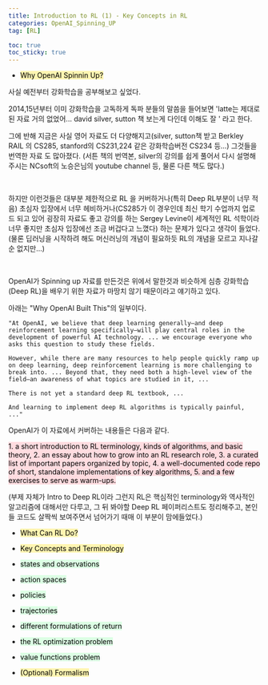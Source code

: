 ```yaml
---
title: Introduction to RL (1) - Key Concepts in RL
categories: OpenAI_Spinning_UP
tag: [RL]

toc: true
toc_sticky: true
---
```


- <mark style='background-color: #fff5b1'> Why OpenAI Spinnin Up? </mark>

사실 예전부터 강화학습을 공부해보고 싶었다. 


2014,15년부터 이미 강화학습을 고독하게 독파 분들의 말씀을 들어보면 'latte는 제대로 된 자료 거의 없었어... david silver, sutton 책 보는게 다인데 이해도 잘 ' 라고 한다. 


그에 반해 지금은 사실 영어 자료도 더 다양해지고(silver, sutton책 받고 Berkley RAIL 의 CS285, stanford의 CS231,224 같은 강화학습버전 CS234 등...) 그것들을 번역한 자료 도 많아졌다. (서튼 책의 번역본, silver의 강의를 쉽게 풀어서 다시 설명해주시는 NCsoft의 노승은님의 youtube channel 등, 물론 다른 책도 많다.)

<br>

하지만 이런것들은 대부분 제한적으로 RL 을 커버하거나(특히 Deep RL부분이 너무 적음) 초심자 입장에서 너무 헤비하거나(CS285가 이 경우인데 최신 학기 수업까지 업로드 되고 있어 굉장히 자료도 좋고 강의를 하는 Sergey Levine이 세계적인 RL 석학이라 너무 좋지만 초심자 입장에선 조금 버겁다고 느꼈다) 하는 문제가 있다고 생각이 들었다. (물론 딥러닝을 시작하려 해도 머신러닝의 개념이 필요하듯 RL의 개념을 모르고 지나갈 순 없지만...)

<br>

OpenAI가 Spinning up 자료를 만든것은 위에서 말한것과 비슷하게 심층 강화학습(Deep RL)을 배우기 위한 자료가 마땅치 않기 때문이라고 얘기하고 있다. 


아래는 "Why OpenAI Built This"의 일부이다.  

```
"At OpenAI, we believe that deep learning generally—and deep reinforcement learning specifically—will play central roles in the development of powerful AI technology. ... we encourage everyone who asks this question to study these fields.

However, while there are many resources to help people quickly ramp up on deep learning, deep reinforcement learning is more challenging to break into. ... Beyond that, they need both a high-level view of the field—an awareness of what topics are studied in it, ...

There is not yet a standard deep RL textbook, ...

And learning to implement deep RL algorithms is typically painful, ..."
```

OpenAI가 이 자료에서 커버하는 내용들은 다음과 같다. 


<mark style='background-color: #ffdce0'> 1. a short introduction to RL terminology, kinds of algorithms, and basic theory, </mark>
<mark style='background-color: #ffdce0'> 2. an essay about how to grow into an RL research role, </mark>
<mark style='background-color: #ffdce0'> 3. a curated list of important papers organized by topic, </mark>
<mark style='background-color: #ffdce0'> 4. a well-documented code repo of short, standalone implementations of key algorithms, </mark>
<mark style='background-color: #ffdce0'> 5. and a few exercises to serve as warm-ups. </mark>


(부제 자체가 Intro to Deep RL이라 그런지 RL은 핵심적인 terminology와 역사적인 알고리즘에 대해서만 다루고, 그 뒤 봐야할 Deep RL 페이퍼리스트도 정리해주고, 본인들 코드도 살짝씩 보여주면서 넘어가기 때매 이 부분이 맘에들었다.)


- <mark style='background-color: #fff5b1'> What Can RL Do? </mark>

- <mark style='background-color: #fff5b1'> Key Concepts and Terminology </mark>

 - <mark style='background-color: #dcffe4'> states and observations </mark>
 
 - <mark style='background-color: #dcffe4'> action spaces </mark>
 
 - <mark style='background-color: #dcffe4'> policies </mark>

 - <mark style='background-color: #dcffe4'> trajectories </mark>
 
 - <mark style='background-color: #dcffe4'> different formulations of return </mark>
 
 - <mark style='background-color: #dcffe4'> the RL optimization problem </mark>
 
 - <mark style='background-color: #dcffe4'> value functions problem </mark>

- <mark style='background-color: #fff5b1'> (Optional) Formalism </mark>

